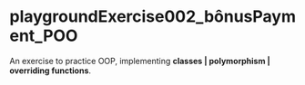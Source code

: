 # playgroundExercise002_bônusPayment_POO
An exercise to practice OOP, implementing **classes | polymorphism | overriding functions**.
